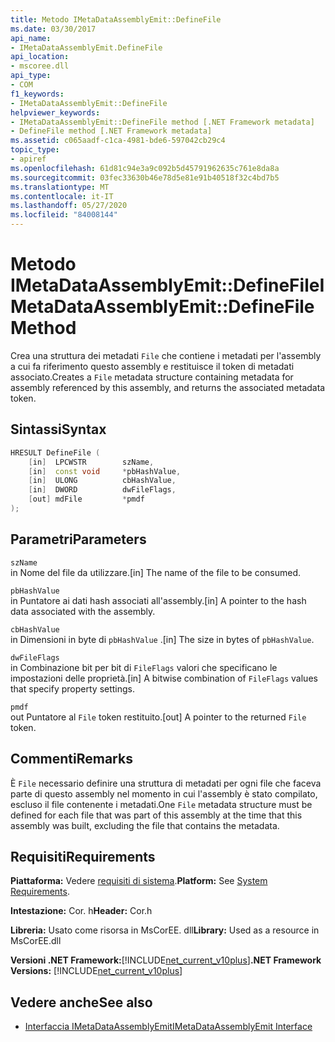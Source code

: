 ```yaml
---
title: Metodo IMetaDataAssemblyEmit::DefineFile
ms.date: 03/30/2017
api_name:
- IMetaDataAssemblyEmit.DefineFile
api_location:
- mscoree.dll
api_type:
- COM
f1_keywords:
- IMetaDataAssemblyEmit::DefineFile
helpviewer_keywords:
- IMetaDataAssemblyEmit::DefineFile method [.NET Framework metadata]
- DefineFile method [.NET Framework metadata]
ms.assetid: c065aadf-c1ca-4981-bde6-597042cb29c4
topic_type:
- apiref
ms.openlocfilehash: 61d81c94e3a9c092b5d45791962635c761e8da8a
ms.sourcegitcommit: 03fec33630b46e78d5e81e91b40518f32c4bd7b5
ms.translationtype: MT
ms.contentlocale: it-IT
ms.lasthandoff: 05/27/2020
ms.locfileid: "84008144"
---
```

# <a name="imetadataassemblyemitdefinefile-method"></a><span data-ttu-id="d1acc-102">Metodo IMetaDataAssemblyEmit::DefineFile</span><span class="sxs-lookup"><span data-stu-id="d1acc-102">IMetaDataAssemblyEmit::DefineFile Method</span></span>
<span data-ttu-id="d1acc-103">Crea una struttura dei metadati `File` che contiene i metadati per l'assembly a cui fa riferimento questo assembly e restituisce il token di metadati associato.</span><span class="sxs-lookup"><span data-stu-id="d1acc-103">Creates a `File` metadata structure containing metadata for assembly referenced by this assembly, and returns the associated metadata token.</span></span>  
  
## <a name="syntax"></a><span data-ttu-id="d1acc-104">Sintassi</span><span class="sxs-lookup"><span data-stu-id="d1acc-104">Syntax</span></span>  
  
```cpp  
HRESULT DefineFile (  
    [in]  LPCWSTR        szName,
    [in]  const void     *pbHashValue,
    [in]  ULONG          cbHashValue,  
    [in]  DWORD          dwFileFlags,  
    [out] mdFile         *pmdf  
);  
```  
  
## <a name="parameters"></a><span data-ttu-id="d1acc-105">Parametri</span><span class="sxs-lookup"><span data-stu-id="d1acc-105">Parameters</span></span>  
 `szName`  
 <span data-ttu-id="d1acc-106">in Nome del file da utilizzare.</span><span class="sxs-lookup"><span data-stu-id="d1acc-106">[in] The name of the file to be consumed.</span></span>  
  
 `pbHashValue`  
 <span data-ttu-id="d1acc-107">in Puntatore ai dati hash associati all'assembly.</span><span class="sxs-lookup"><span data-stu-id="d1acc-107">[in] A pointer to the hash data associated with the assembly.</span></span>  
  
 `cbHashValue`  
 <span data-ttu-id="d1acc-108">in Dimensioni in byte di `pbHashValue` .</span><span class="sxs-lookup"><span data-stu-id="d1acc-108">[in] The size in bytes of `pbHashValue`.</span></span>  
  
 `dwFileFlags`  
 <span data-ttu-id="d1acc-109">in Combinazione bit per bit di `FileFlags` valori che specificano le impostazioni delle proprietà.</span><span class="sxs-lookup"><span data-stu-id="d1acc-109">[in] A bitwise combination of `FileFlags` values that specify property settings.</span></span>  
  
 `pmdf`  
 <span data-ttu-id="d1acc-110">out Puntatore al `File` token restituito.</span><span class="sxs-lookup"><span data-stu-id="d1acc-110">[out] A pointer to the returned `File` token.</span></span>  
  
## <a name="remarks"></a><span data-ttu-id="d1acc-111">Commenti</span><span class="sxs-lookup"><span data-stu-id="d1acc-111">Remarks</span></span>  
 <span data-ttu-id="d1acc-112">È `File` necessario definire una struttura di metadati per ogni file che faceva parte di questo assembly nel momento in cui l'assembly è stato compilato, escluso il file contenente i metadati.</span><span class="sxs-lookup"><span data-stu-id="d1acc-112">One `File` metadata structure must be defined for each file that was part of this assembly at the time that this assembly was built, excluding the file that contains the metadata.</span></span>  
  
## <a name="requirements"></a><span data-ttu-id="d1acc-113">Requisiti</span><span class="sxs-lookup"><span data-stu-id="d1acc-113">Requirements</span></span>  
 <span data-ttu-id="d1acc-114">**Piattaforma:** Vedere [requisiti di sistema](../../get-started/system-requirements.md).</span><span class="sxs-lookup"><span data-stu-id="d1acc-114">**Platform:** See [System Requirements](../../get-started/system-requirements.md).</span></span>  
  
 <span data-ttu-id="d1acc-115">**Intestazione:** Cor. h</span><span class="sxs-lookup"><span data-stu-id="d1acc-115">**Header:** Cor.h</span></span>  
  
 <span data-ttu-id="d1acc-116">**Libreria:** Usato come risorsa in MsCorEE. dll</span><span class="sxs-lookup"><span data-stu-id="d1acc-116">**Library:** Used as a resource in MsCorEE.dll</span></span>  
  
 <span data-ttu-id="d1acc-117">**Versioni .NET Framework:**[!INCLUDE[net_current_v10plus](../../../../includes/net-current-v10plus-md.md)]</span><span class="sxs-lookup"><span data-stu-id="d1acc-117">**.NET Framework Versions:** [!INCLUDE[net_current_v10plus](../../../../includes/net-current-v10plus-md.md)]</span></span>  
  
## <a name="see-also"></a><span data-ttu-id="d1acc-118">Vedere anche</span><span class="sxs-lookup"><span data-stu-id="d1acc-118">See also</span></span>

- [<span data-ttu-id="d1acc-119">Interfaccia IMetaDataAssemblyEmit</span><span class="sxs-lookup"><span data-stu-id="d1acc-119">IMetaDataAssemblyEmit Interface</span></span>](imetadataassemblyemit-interface.md)

